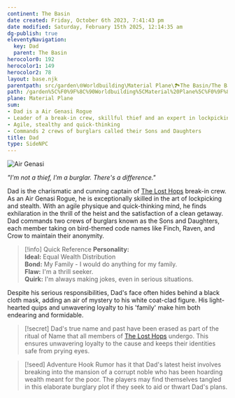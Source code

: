 ```yaml
---
continent: The Basin
date created: Friday, October 6th 2023, 7:41:43 pm
date modified: Saturday, February 15th 2025, 12:14:35 am
dg-publish: true
eleventyNavigation:
  key: Dad
  parent: The Basin
herocolor0: 192
herocolor1: 149
herocolor2: 78
layout: base.njk
parentpath: src/garden\🌐Worldbuilding\Material Plane\🏞️The Basin/The Basin.md
path: /garden%5C%F0%9F%8C%90Worldbuilding%5CMaterial%20Plane%5C%F0%9F%8F%9E%EF%B8%8FThe%20Basin%5CFactions%5CLost%20Hops/Dad/
plane: Material Plane
sum:
- Dad is a Air Genasi Rogue
- Leader of a break-in crew, skillful thief and an expert in lockpicking
- Agile, stealthy and quick-thinking
- Commands 2 crews of burglars called their Sons and Daughters
title: Dad
type: SideNPC
---
```


![Air Genasi](_Airgenassi.png)

_"I'm not a thief, I'm a burglar. There's a difference."_

Dad is the charismatic and cunning captain of [The Lost Hops](/garden/%F0%9F%8C%90Worldbuilding%5CMaterial%20Plane%5C%F0%9F%8F%9E%EF%B8%8FThe%20Basin%5CFactions%5CLost%20Hops/The%20Lost%20Hops) break-in crew. As an Air Genasi Rogue, he is exceptionally skilled in the art of lockpicking and stealth. With an agile physique and quick-thinking mind, he finds exhilaration in the thrill of the heist and the satisfaction of a clean getaway. Dad commands two crews of burglars known as the Sons and Daughters, each member taking on bird-themed code names like Finch, Raven, and Crow to maintain their anonymity.

> [!info] Quick Reference
> **Personality:**  
> **Ideal:** Equal Wealth Distribution  
> **Bond:** My Family - I would do anything for my family.  
> **Flaw:** I'm a thrill seeker.  
> **Quirk:** I'm always making jokes, even in serious situations.  

Despite his serious responsibilities, Dad's face often hides behind a black cloth mask, adding an air of mystery to his white coat-clad figure. His light-hearted quips and unwavering loyalty to his 'family' make him both endearing and formidable.

> [!secret] 
> Dad's true name and past have been erased as part of the ritual of Name that all members of [The Lost Hops](/garden/%F0%9F%8C%90Worldbuilding%5CMaterial%20Plane%5C%F0%9F%8F%9E%EF%B8%8FThe%20Basin%5CFactions%5CLost%20Hops/The%20Lost%20Hops) undergo. This ensures unwavering loyalty to the cause and keeps their identities safe from prying eyes.

> [!seed] Adventure Hook
> Rumor has it that Dad's latest heist involves breaking into the mansion of a corrupt noble who has been hoarding wealth meant for the poor. The players may find themselves tangled in this elaborate burglary plot if they seek to aid or thwart Dad's plans.